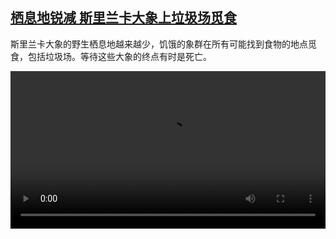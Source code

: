 <!--1643197625000-->
[栖息地锐减 斯里兰卡大象上垃圾场觅食](https://www.dw.com/zh/%E6%A0%96%E6%81%AF%E5%9C%B0%E9%94%90%E5%87%8F%20%E6%96%AF%E9%87%8C%E5%85%B0%E5%8D%A1%E5%A4%A7%E8%B1%A1%E4%B8%8A%E5%9E%83%E5%9C%BE%E5%9C%BA%E8%A7%85%E9%A3%9F/a-60560429)
------

<p>斯里兰卡大象的野生栖息地越来越少，饥饿的象群在所有可能找到食物的地点觅食，包括垃圾场。等待这些大象的终点有时是死亡。</small></p><video src="https://tvdownloaddw-a.akamaihd.net/dwtv_video/flv/vdt_zh/2022/bchi220126_001_elephants_01r_sd_avc.mp4" controls style="width:100%"></video>
